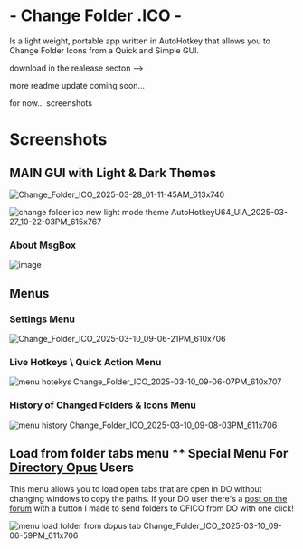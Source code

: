 # - Change Folder .ICO -

Is a light weight, portable app written in AutoHotkey that allows you to Change Folder Icons from a Quick and Simple GUI.

download in the realease secton --> 

more readme update coming soon...

for now... screenshots

# Screenshots

## MAIN GUI with Light & Dark Themes

![Change_Folder_ICO_2025-03-28_01-11-45AM_613x740](https://github.com/user-attachments/assets/e20327e9-82b4-4214-a974-7177dcbf83ae)

![change folder ico new light mode theme AutoHotkeyU64_UIA_2025-03-27_10-22-03PM_615x767](https://github.com/user-attachments/assets/a02945cf-d561-4ff0-8cfa-34976aba2b9c)




### About MsgBox
![image](https://github.com/user-attachments/assets/bb85cc64-601c-4ea3-9f3d-315378b329b9)


## Menus

### Settings Menu

![Change_Folder_ICO_2025-03-10_09-06-21PM_610x706](https://github.com/user-attachments/assets/b9014f37-b071-47bd-8838-b74fd4587e54)

### Live Hotkeys \\ Quick Action Menu

![menu hotekys Change_Folder_ICO_2025-03-10_09-06-07PM_610x707](https://github.com/user-attachments/assets/6d9eb4fe-6920-438f-9b29-85df81131e81)

### History of Changed Folders & Icons Menu

![menu history Change_Folder_ICO_2025-03-10_09-08-03PM_611x706](https://github.com/user-attachments/assets/44b48c30-dfd7-4410-bbf8-51ac02212ba6)

## Load from folder tabs menu ** Special Menu For [Directory Opus](https://www.gpsoft.com.au) Users
This menu allows you to load open tabs that are open in DO without changing windows to copy the paths.
If your DO user there's a [post on the forum](https://resource.dopus.com/t/change-folder-ico/54858) with a button I made to send folders to CFICO from DO with one click!

![menu load folder from dopus tab Change_Folder_ICO_2025-03-10_09-06-59PM_611x706](https://github.com/user-attachments/assets/997b31c7-022a-4ee6-8416-fab81d898e74)


